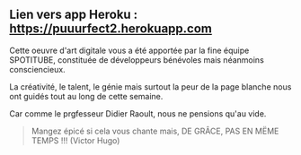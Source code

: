 ## Lien vers app Heroku : https://puuurfect2.herokuapp.com

Cette oeuvre d'art digitale vous a été apportée par la fine équipe SPOTITUBE, constituée de développeurs bénévoles mais néanmoins consciencieux.

La créativité, le talent, le génie mais surtout la peur de la page blanche nous ont guidés tout au long de cette semaine.

Car comme le prgfesseur Didier Raoult, nous ne pensions qu'au vide.

> Mangez épicé si cela vous chante mais, DE GRÂCE, PAS EN MËME TEMPS !!! (Victor Hugo)
